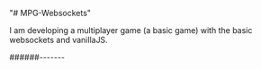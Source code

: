 "# MPG-Websockets" 

I am developing a multiplayer game (a basic game) with the basic websockets and vanillaJS.

######-------